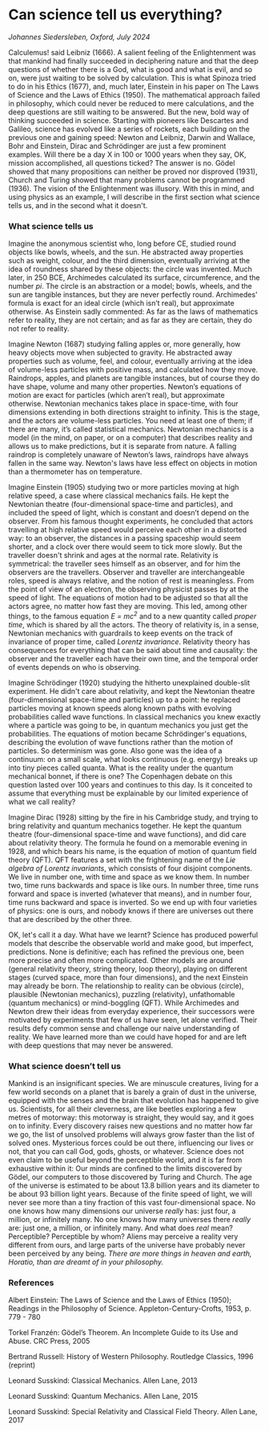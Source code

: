 # Can science tell us everything?


*Johannes Siedersleben, Oxford, July 2024*

Calculemus! said Leibniz (1666). A salient feeling of the Enlightenment was that mankind had finally succeeded in deciphering nature and that the deep questions of whether there is a God, what is good and what is evil, and so on, were just waiting to be solved by calculation. This is what Spinoza tried to do in his Ethics (1677), and, much later, Einstein in his paper on The Laws of Science and the Laws of Ethics (1950). The mathematical approach failed in philosophy, which could never be reduced to mere calculations, and the deep questions are still waiting to be answered. But the new, bold way of thinking succeeded in science. Starting with pioneers like Descartes and Galileo, science has evolved like a series of rockets, each building on the previous one and gaining speed: Newton and Leibniz, Darwin and Wallace, Bohr and Einstein, Dirac and Schrödinger are just a few prominent examples. Will there be a day X in 100 or 1000 years when they say, OK, mission accomplished, all questions ticked? The answer is no. Gödel showed that many propositions can neither be proved nor disproved (1931), Church and Turing showed that many problems cannot be programmed (1936). The vision of the Enlightenment was illusory. With this in mind, and using physics as an example, I will describe in the first section what science tells us, and in the second what it doesn't.

### What science tells us
Imagine the anonymous scientist who, long before CE, studied round objects like bowls, wheels, and the sun. 
He abstracted away properties such as weight, colour, and the third dimension, eventually arriving at the idea of 
roundness shared by these objects: the circle was invented. Much later, in 250 BCE, Archimedes calculated its surface, 
circumference, and the number *pi*. The circle is an abstraction or a model; bowls, wheels, and the sun are tangible 
instances, but they are never perfectly round. Archimedes' formula is exact for an ideal circle (which isn’t real), 
but approximate otherwise. As Einstein sadly commented: As far as the laws of mathematics refer to reality, 
they are not certain; and as far as they are certain, they do not refer to reality.

Imagine Newton (1687) studying falling apples or, more generally, how heavy objects move when subjected to gravity. He abstracted away properties such as volume, feel, and colour, eventually arriving at the idea of volume-less particles with positive mass, and calculated how they move. Raindrops, apples, and planets are tangible instances, but of course they do have shape, volume and many other properties. Newton’s equations of motion are exact for particles (which aren’t real), but approximate otherwise. Newtonian mechanics takes place in space-time, with four dimensions extending in both directions straight to infinity. This is the stage, and the actors are volume-less particles. You need at least one of them; if there are many, it’s called statistical mechanics. Newtonian mechanics is a model (in the mind, on paper, or on a computer) that describes reality and allows us to make predictions, but it is separate from nature. A falling raindrop is completely unaware of Newton’s laws, raindrops have always fallen in the same way. Newton's laws have less effect on objects in motion than a thermometer has on temperature.

Imagine Einstein (1905) studying two or more particles moving at high relative speed, a case where classical 
mechanics fails. He kept the Newtonian theatre (four-dimensional space-time and particles), and included the speed 
of light, which is constant and doesn’t depend on the observer. From his famous thought experiments, he concluded 
that actors travelling at high relative speed would perceive each other in a distorted way: to an observer, 
the distances in a passing spaceship would seem shorter, and a clock over there would seem to tick more slowly. 
But the traveller doesn't shrink and ages at the normal rate. Relativity is symmetrical: the traveller sees himself 
as an observer, and for him the observers are the travellers. Observer and traveller are interchangeable roles, 
speed is always relative, and the notion of rest is meaningless. From the point of view of an electron, 
the observing physicist passes by at the speed of light. The equations of motion had to be adjusted so that all 
the actors agree, no matter how fast they are moving. This led, among other things, 
to the famous equation *E = mc<sup>2</sup>*
and to a new quantity called *proper time*, which is shared by all the actors. The theory of relativity is, in a sense, 
Newtonian mechanics with guardrails to keep events on the track of invariance of proper time, called *Lorentz invariance*. 
Relativity theory has consequences for everything that can be said about time and causality: 
the observer and the traveller each have their own time, and the temporal order of events depends on who is observing. 

Imagine Schrödinger (1920) studying the hitherto unexplained double-slit experiment. He didn't care about relativity, 
and kept the Newtonian theatre (four-dimensional space-time and particles) up to a point: he replaced particles moving 
at known speeds along known paths with evolving probabilities called wave functions. In classical mechanics you knew 
exactly where a particle was going to be, in quantum mechanics you just get the probabilities. The equations of motion 
became Schrödinger's equations, describing the evolution of wave functions rather than the motion of particles. 
So determinism was gone. Also gone was the idea of a continuum: on a small scale, what looks continuous (e.g. energy) 
breaks up into tiny pieces called quanta. What is the reality under the quantum mechanical bonnet, if there is one? 
The Copenhagen debate on this question lasted over 100 years and continues to this day. Is it conceited to assume that 
everything must be explainable by our limited experience of what we call reality?

Imagine Dirac (1928) sitting by the fire in his Cambridge study, and trying to bring relativity and quantum mechanics 
together. He kept the quantum theatre (four-dimensional space-time and wave functions), and did care about relativity 
theory. The formula he found on a memorable evening in 1928, and which bears his name, is the equation of motion of 
quantum field theory (QFT). QFT features a set with the frightening name of the *Lie algebra of Lorentz invariants*, 
which consists of four disjoint components. We live in number one, with time and space as we know them. In number two, 
time runs backwards and space is like ours. In number three, time runs forward and space is inverted (whatever that means), 
and in number four, time runs backward and space is inverted. So we end up with four varieties of physics: one is ours, 
and nobody knows if there are universes out there that are described by the other three. 

OK, let's call it a day. What have we learnt? Science has produced powerful models that describe the observable 
world and make good, but imperfect, predictions. None is definitive; each has refined the previous one, been more 
precise and often more complicated. Other models are around (general relativity theory, string theory, loop theory), 
playing on different stages (curved space, more than four dimensions), and the next Einstein may already be born. 
The relationship to reality can be obvious (circle), plausible (Newtonian mechanics), puzzling (relativity), 
unfathomable (quantum mechanics) or mind-boggling (QFT). While Archimedes and Newton drew their ideas from everyday 
experience, their successors were motivated by experiments that few of us have seen, let alone verified. 
Their results defy common sense and challenge our naive understanding of reality. 
We have learned more than we could have hoped for and are left with deep questions that may never be answered.

### What science doesn’t tell us
Mankind is an insignificant species. We are minuscule creatures, living for a few world seconds on a planet 
that is barely a grain of dust in the universe, equipped with the senses and the brain that evolution has happened 
to give us. Scientists, for all their cleverness, are like beetles exploring a few metres of motorway: 
this motorway is straight, they would say, and it goes on to infinity. Every discovery raises new questions 
and no matter how far we go, the list of unsolved problems will always grow faster than the list of solved ones. 
Mysterious forces could be out there, influencing our lives or not, that you can call God, gods, ghosts, or whatever. 
Science does not even claim to be useful beyond the perceptible world, and it is far from exhaustive within it: 
Our minds are confined to the limits discovered by Gödel, our computers to those discovered by Turing and Church. 
The age of the universe is estimated to be about 13.8 billion years and its diameter to be about 93 billion 
light years. Because of the finite speed of light, we will never see more than a tiny fraction of this 
vast four-dimensional space. No one knows how many dimensions our universe *really* has: just four, a million, 
or infinitely many. No one knows how many universes there *really* are: just one, a million, or infinitely many. 
And what does *real* mean? Perceptible? Perceptible by whom? Aliens may perceive a reality very different from ours, 
and large parts of the universe have probably never been perceived by any being. 
*There are more things in heaven and earth, Horatio, than are dreamt of in your philosophy.*



### References

Albert Einstein: The Laws of Science and the Laws of Ethics (1950); 
Readings in the Philosophy of Science. Appleton-Century-Crofts, 1953, p. 779 - 780

Torkel Franzén: Gödel’s Theorem. An Incomplete Guide to its Use and Abuse. CRC Press, 2005

Bertrand Russell: History of Western Philosophy. Routledge Classics, 1996 (reprint)

Leonard Susskind: Classical Mechanics. Allen Lane, 2013

Leonard Susskind: Quantum Mechanics. Allen Lane, 2015

Leonard Susskind: Special Relativity and Classical Field Theory. Allen Lane, 2017















